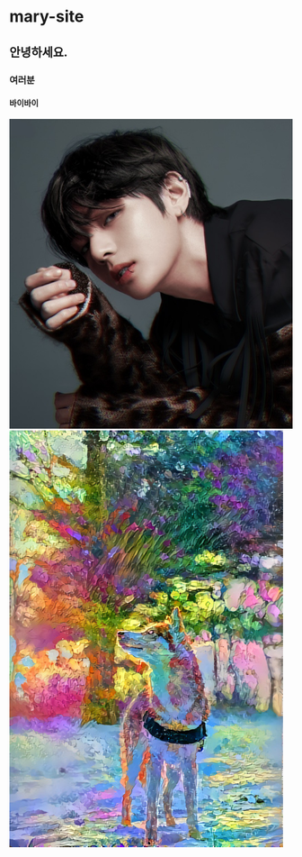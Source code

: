 # mary-site  
## 안녕하세요.  
### 여러분  
#### 바이바이  

![tata](https://github.com/kimary-cloud/mary-site/blob/master/tata.jpg?raw=true)
[![fantastic_dog](https://github.com/kimary-cloud/mary-site/blob/master/fantastic_dog.jpg?raw=true)](https://youtu.be/wqm3d7BGczA)

